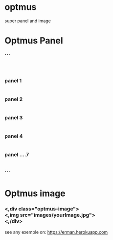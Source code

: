 # optmus
super panel and image



<h1>Optmus Panel </h1>
<h3>
```
<div class="optmus" > <br>
	<div class="optmus-container">  <br>
		<div class="optmus-panel">  <br>
			panel 1  <br>
		</div>  <br>
		 <div class="optmus-panel">  <br>
			panel 2  <br>
		</div>  <br>
		 <div class="optmus-panel">  <br>
			panel 3  <br>
		</div>  <br>
		 <div class="optmus-panel">  <br>
			panel 4  <br>
		</div>  <br>
		 <div class="optmus-panel">  <br>
			panel ....7  <br>
		</div>  <br>
	</div>  <br>
</div>
	```
	</h3>


<h1> Optmus image </h1>
<h3>
<,div class="optmus-image"> <br>
	<,img src="images/yourImage.jpg"> <br>
<,/div> <br>
	</h3>


see any exemple on: https://erman.herokuapp.com



